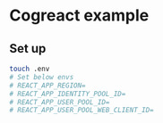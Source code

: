 # Cogreact example

## Set up

```bash
touch .env
# Set below envs
# REACT_APP_REGION=
# REACT_APP_IDENTITY_POOL_ID=
# REACT_APP_USER_POOL_ID=
# REACT_APP_USER_POOL_WEB_CLIENT_ID=
```
